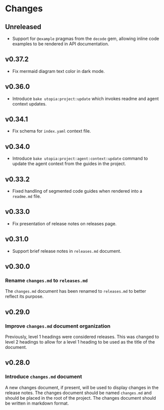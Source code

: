 # Changes

## Unreleased

  - Support for `@example` pragmas from the `decode` gem, allowing inline code examples to be rendered in API documentation.

## v0.37.2

  - Fix mermaid diagram text color in dark mode.

## v0.36.0

  - Introduce `bake utopia:project:update` which invokes readme and agent context updates.

## v0.34.1

  - Fix schema for `index.yaml` context file.

## v0.34.0

  - Introduce `bake utopia:project:agent:context:update` command to update the agent context from the guides in the project.

## v0.33.2

  - Fixed handling of segmented code guides when rendered into a `readme.md` file.

## v0.33.0

  - Fix presentation of release notes on releases page.

## v0.31.0

  - Support brief release notes in `releases.md` document.

## v0.30.0

### Rename `changes.md` to `releases.md`

The `changes.md` document has been renamed to `releases.md` to better reflect its purpose.

## v0.29.0

### Improve `changes.md` document organization

Previously, level 1 headings were considered releases. This was changed to level 2 headings to allow for a level 1 heading to be used as the title of the document.

## v0.28.0

### Introduce `changes.md` document

A new changes document, if present, will be used to display changes in the release notes. The changes document should be named `changes.md` and should be placed in the root of the project. The changes document should be written in markdown format.
